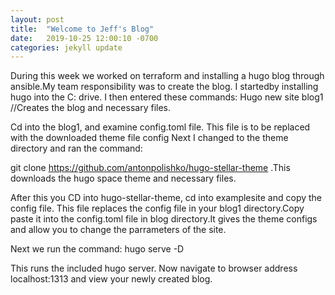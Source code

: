 ```yaml
---
layout: post
title:  "Welcome to Jeff's Blog"
date:   2019-10-25 12:00:10 -0700
categories: jekyll update
---
```



  During this week we worked on terraform and installing a hugo blog through ansible.My team responsibility was to create the
blog. I startedby installing hugo into the C: drive. I then entered these commands:
Hugo new site blog1 //Creates the blog and necessary files. 

Cd into the blog1, and examine config.toml file. This file is to be replaced with the downloaded theme file config
Next I changed to the theme directory and ran the command:

git clone https://github.com/antonpolishko/hugo-stellar-theme  .This downloads the hugo space theme and necessary files.

After this you CD into hugo-stellar-theme, cd into examplesite and copy the config file.
This file replaces the config  file in your blog1 directory.Copy paste it into the config.toml file in blog directory.It gives the theme configs and allow you to
change the parrameters of the site. 

Next we run the command:
hugo serve -D 

This runs the included hugo server. Now navigate to browser address localhost:1313 and view
your newly created blog. 


